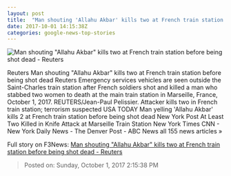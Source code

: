 ```yaml
---
layout: post
title:  "Man shouting 'Allahu Akbar' kills two at French train station before being shot dead - Reuters"
date: 2017-10-01 14:15:38Z
categories: google-news-top-stories
---
```


![Man shouting "Allahu Akbar" kills two at French train station before being shot dead - Reuters](https://s3.reutersmedia.net/resources/r/?m=02&d=20171001&t=2&i=1203676157&w=&fh=545px&fw=&ll=&pl=&sq=&r=LYNXNPED9011M)

Reuters Man shouting "Allahu Akbar" kills two at French train station before being shot dead Reuters Emergency services vehicles are seen outside the Saint-Charles train station after French soldiers shot and killed a man who stabbed two women to death at the main train station in Marseille, France, October 1, 2017. REUTERS/Jean-Paul Pelissier. Attacker kills two in French train station; terrorism suspected USA TODAY Man yelling 'Allahu Akbar' kills 2 at French train station before being shot dead New York Post At Least Two Killed in Knife Attack at Marseille Train Station New York Times CNN - New York Daily News - The Denver Post - ABC News all 155 news articles »


Full story on F3News: [Man shouting "Allahu Akbar" kills two at French train station before being shot dead - Reuters](http://www.f3nws.com/n/BKtaV)

> Posted on: Sunday, October 1, 2017 2:15:38 PM
